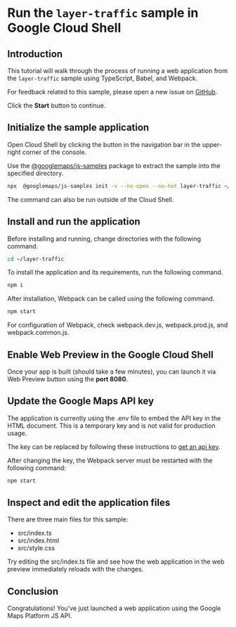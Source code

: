 # Run the `layer-traffic` sample in Google Cloud Shell

<walkthrough-tutorial-duration duration="10"/>

## Introduction

This tutorial will walk through the process of running a web application from
the `layer-traffic` sample using TypeScript, Babel, and Webpack.

For feedback related to this sample, please open a new issue on
[GitHub](https://github.com/googlemaps/js-samples/issues).

Click the **Start** button to continue.

## Initialize the sample application

Open Cloud Shell by clicking the
<walkthrough-cloud-shell-icon></walkthrough-cloud-shell-icon> button in the
navigation bar in the upper-right corner of the console.

Use the [@googlemaps/js-samples](https://www.npmjs.com/package/@googlemaps/js-samples) package to
extract the sample into the specified directory.

```bash
npx  @googlemaps/js-samples init -v --no-open --no-hot layer-traffic ~/layer-traffic
```

The command can also be run outside of the Cloud Shell.

## Install and run the application

Before installing and running, change directories with the following command.

```bash
cd ~/layer-traffic
```

To install the application and its requirements, run the following command.

```bash
npm i
```

After installation, Webpack can be called using the following command.

```bash
npm start
```

For configuration of Webpack, check
<walkthrough-editor-open-file filePath="layer-traffic/webpack.dev.js">webpack.dev.js</walkthrough-editor-open-file>,
<walkthrough-editor-open-file filePath="layer-traffic/webpack.prod.js">webpack.prod.js</walkthrough-editor-open-file>,
and
<walkthrough-editor-open-file filePath="layer-traffic/webpack.common.js">webpack.common.js</walkthrough-editor-open-file>.

## Enable Web Preview in the Google Cloud Shell

Once your app is built (should take a few minutes), you can launch it via
<walkthrough-spotlight-pointer target="cloudshell" spotlightId="devshell-web-preview-button">Web
Preview button</walkthrough-spotlight-pointer> using the **port 8080**.

## Update the Google Maps API key

The application is currently using the
<walkthrough-editor-open-file filePath="layer-traffic/.env">.env</walkthrough-editor-open-file>
file to embed the API key in the HTML document. This is a temporary key and is
not valid for production usage.

The key can be replaced by following these instructions to
[get an api key](https://developers.google.com/maps/documentation/javascript/get-api-key).

After changing the key, the Webpack server must be restarted with the following
command:

```bash
npm start
```

## Inspect and edit the application files

There are three main files for this sample:

*   <walkthrough-editor-open-file filePath="layer-traffic/src/index.ts">src/index.ts</walkthrough-editor-open-file>
*   <walkthrough-editor-open-file filePath="layer-traffic/src/index.html">src/index.html</walkthrough-editor-open-file>
*   <walkthrough-editor-open-file filePath="layer-traffic/src/style.css">src/style.css</walkthrough-editor-open-file>

Try editing the <walkthrough-editor-open-file filePath="layer-traffic/src/index.ts">src/index.ts</walkthrough-editor-open-file> file and see how the web application in the web preview immediately reloads with the changes.

## Conclusion

<walkthrough-conclusion-trophy></walkthrough-conclusion-trophy>

Congratulations! You've just launched a web application using the Google Maps
Platform JS API.
